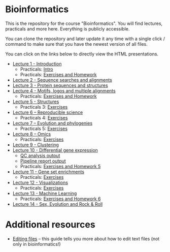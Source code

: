 # Bioinformatics

This is the repository for the course "Bioinformatics". You will find
lectures, practicals and more here. Everything is publicly accessible.

You can clone the repository and later update it any time with a single click / command to
make sure that you have the newest version of all files. 

You can click on the links below to directly view the HTML presentations.

 * [Lecture 1 - Introduction](https://january3.github.io/Bioinformatics/Lectures/lecture_01/weiner_BE_22_lecture_01.html)
    * Practicals: [Intro](https://january3.github.io/Bioinformatics/Practicals/practicals_01/weiner_BE_22_practicals_01.html)
    * Practicals: [Exercises and Homework](https://january3.github.io/Bioinformatics/Practicals/practicals_01/weiner_BE_22_practicals_01_exercises.html)
 * [Lecture 2 - Sequence searches and alignments](https://january3.github.io/Bioinformatics/Lectures/lecture_02/weiner_BE_22_lecture_02.html)
 * [Lecture 3 - Protein sequences and structures](https://january3.github.io/Bioinformatics/Lectures/lecture_03/weiner_BE_22_lecture_03.html)
 * [Lecture 4 - Motifs, logos and multiple alignments](https://january3.github.io/Bioinformatics/Lectures/lecture_04/weiner_BE_22_lecture_04.html)
    * Practicals: [Exercises and Homework](https://january3.github.io/Bioinformatics/Practicals/practicals_02/weiner_BE_22_practicals_02_exercises.html)
 * [Lecture 5 - Structures](https://january3.github.io/Bioinformatics/Lectures/lecture_05/weiner_BE_22_lecture_05.html)
    * Practicals 3: [Exercises](https://january3.github.io/Bioinformatics/Practicals/practicals_03/weiner_BE_22_practicals_03.html) 
 * [Lecture 6 – Reproducible science](https://january3.github.io/Bioinformatics/Lectures/lecture_06/weiner_BE_22_lecture_06.html)
    * Practicals 4: [Exercises](https://january3.github.io/Bioinformatics/Practicals/practicals_04/weiner_BE_22_practicals_04_exercises.html)
 * [Lecture 7 – Evolution and phylogenies](https://january3.github.io/Bioinformatics/Lectures/lecture_07/weiner_BE_22_lecture_07.html)
    * Practicals 5: [Exercises](https://january3.github.io/Bioinformatics/Practicals/practicals_05/weiner_BE_22_practicals_05.html)
 * [Lecture 8 – Omics](https://january3.github.io/Bioinformatics/Lectures/lecture_08/weiner_BE_22_lecture_08.html)
    * Practicals: [Exercises](https://january3.github.io/Bioinformatics/Practicals/practicals_06/weiner_BE_22_practicals_06.html)
 * [Lecture 9 - Clustering](https://january3.github.io/Bioinformatics/Lectures/lecture_09/weiner_BE_22_lecture_09.html)
 * [Lecture 10 - Differential gene expression](https://january3.github.io/Bioinformatics/Lectures/lecture_10_090621/weiner_BE_22_lecture_09062021.html)
    * [QC analysis output](https://january3.github.io/Bioinformatics/Lectures/lecture_10_090621/multiqc.all_samples.all_mates.qc_report.html)
    * [Pipeline report output](https://january3.github.io/Bioinformatics/Datasets/GSE156063_report.html)
    * Practicals: [Exercises and Homework 5](https://january3.github.io/Bioinformatics/Practicals/practicals_07_100621/weiner_BE_22_practicals_07_100621_exercises.html) 
 * [Lecture 11 - Gene set enrichments](https://january3.github.io/Bioinformatics/Lectures/lecture_11/weiner_BE_22_lecture_11.html)
    * Practicals: [Exercises](https://january3.github.io/Bioinformatics/Practicals/practicals_08_170621/weiner_BE_22_practicals_08_170621_exercises.html)
 * [Lecture 12 - Visualizations](https://january3.github.io/Bioinformatics/Lectures/lecture_12_230621/weiner_BE_22_lecture_23062021.html)
    * Practicals: [Exercises](https://january3.github.io/Bioinformatics/Practicals/practicals_09_240621/weiner_BE_22_practicals_09_240621_exercises.html)
 * [Lecture 13 - Machine Learning](https://january3.github.io/Bioinformatics/Lectures/lecture_13_300621/weiner_BE_22_lecture_30062021.html)
    * Practicals: [Exercises and Homework 6](https://january3.github.io/Bioinformatics/Practicals/practicals_10_010721/weiner_BE_22_practicals_10_010721_exercises.html)
 * [Lecture 14 - Sex, Evolution and Rock & Roll](https://january3.github.io/Bioinformatics/Lectures/lecture_14_070721/weiner_BE_22_lecture_070721.html)


# Additional resources

 * [Editing files](https://github.com/january3/Bioinformatics/blob/main/Resources/Editing_files/editing_text_files.pdf) – this guide tells you more about how to edit text files (not only in bioinformatics!)
